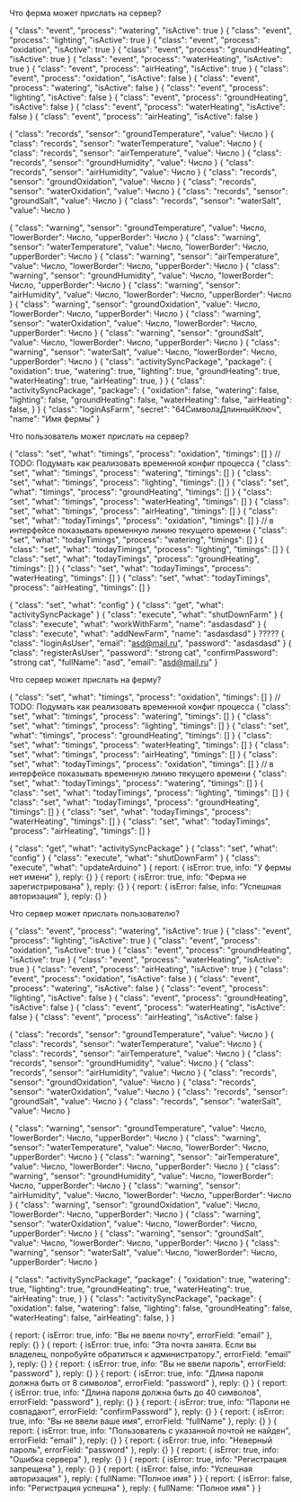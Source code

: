 Что ферма может прислать на сервер?

{ "class": "event", "process": "watering",      "isActive": true  }
{ "class": "event", "process": "lighting",      "isActive": true  }
{ "class": "event", "process": "oxidation",     "isActive": true  }
{ "class": "event", "process": "groundHeating", "isActive": true  }
{ "class": "event", "process": "waterHeating",  "isActive": true  }
{ "class": "event", "process": "airHeating",    "isActive": true  }
{ "class": "event", "process": "oxidation",     "isActive": false }
{ "class": "event", "process": "watering",      "isActive": false }
{ "class": "event", "process": "lighting",      "isActive": false }
{ "class": "event", "process": "groundHeating", "isActive": false }
{ "class": "event", "process": "waterHeating",  "isActive": false }
{ "class": "event", "process": "airHeating",    "isActive": false }

{ "class": "records", "sensor": "groundTemperature", "value": Число }
{ "class": "records", "sensor": "waterTemperature",  "value": Число }
{ "class": "records", "sensor": "airTemperature",    "value": Число }
{ "class": "records", "sensor": "groundHumidity",    "value": Число }
{ "class": "records", "sensor": "airHumidity",       "value": Число }
{ "class": "records", "sensor": "groundOxidation",   "value": Число }
{ "class": "records", "sensor": "waterOxidation",    "value": Число }
{ "class": "records", "sensor": "groundSalt",        "value": Число }
{ "class": "records", "sensor": "waterSalt",         "value": Число }

{ "class": "warning", "sensor": "groundTemperature", "value": Число, "lowerBorder": Число, "upperBorder": Число }
{ "class": "warning", "sensor": "waterTemperature",  "value": Число, "lowerBorder": Число, "upperBorder": Число }
{ "class": "warning", "sensor": "airTemperature",    "value": Число, "lowerBorder": Число, "upperBorder": Число }
{ "class": "warning", "sensor": "groundHumidity",    "value": Число, "lowerBorder": Число, "upperBorder": Число }
{ "class": "warning", "sensor": "airHumidity",       "value": Число, "lowerBorder": Число, "upperBorder": Число }
{ "class": "warning", "sensor": "groundOxidation",   "value": Число, "lowerBorder": Число, "upperBorder": Число }
{ "class": "warning", "sensor": "waterOxidation",    "value": Число, "lowerBorder": Число, "upperBorder": Число }
{ "class": "warning", "sensor": "groundSalt",        "value": Число, "lowerBorder": Число, "upperBorder": Число }
{ "class": "warning", "sensor": "waterSalt",         "value": Число, "lowerBorder": Число, "upperBorder": Число }
{ "class": "activitySyncPackage", "package": {
    "oxidation":     true,
    "watering":      true,
    "lighting":      true,
    "groundHeating": true,
    "waterHeating":  true,
    "airHeating":    true,
} }
{ "class": "activitySyncPackage", "package": {
    "oxidation":     false,
    "watering":      false,
    "lighting":      false,
    "groundHeating": false,
    "waterHeating":  false,
    "airHeating":    false,
} }
{ "class": "loginAsFarm", "secret": "64СимволаДлинныйКлюч", "name": "Имя фермы" }



Что пользователь может прислать на сервер?

{ "class": "set", "what": "timings",      "process": "oxidation",     "timings": [] } // TODO: Подумать как реализовать временной конфиг процесса
{ "class": "set", "what": "timings",      "process": "watering",      "timings": [] }
{ "class": "set", "what": "timings",      "process": "lighting",      "timings": [] }
{ "class": "set", "what": "timings",      "process": "groundHeating", "timings": [] }
{ "class": "set", "what": "timings",      "process": "waterHeating",  "timings": [] }
{ "class": "set", "what": "timings",      "process": "airHeating",    "timings": [] }
{ "class": "set", "what": "todayTimings", "process": "oxidation",     "timings": [] } // в интерфейсе показывать временную линию текущего времени
{ "class": "set", "what": "todayTimings", "process": "watering",      "timings": [] }
{ "class": "set", "what": "todayTimings", "process": "lighting",      "timings": [] }
{ "class": "set", "what": "todayTimings", "process": "groundHeating", "timings": [] }
{ "class": "set", "what": "todayTimings", "process": "waterHeating",  "timings": [] }
{ "class": "set", "what": "todayTimings", "process": "airHeating",    "timings": [] }

{ "class": "set", "what": "config" }
{ "class": "get", "what": "activitySyncPackage" }
{ "class": "execute", "what": "shutDownFarm" }
{ "class": "execute", "what": "workWithFarm", "name": "asdasdasd"  }
{ "class": "execute", "what": "addNewFarm", "name": "asdasdasd"  } ?????
{ "class": "loginAsUser", "email": "asd@mail.ru", "password": "asdasdasd"  }
{ "class": "registerAsUser", "password": "strong cat", "confirmPassword": "strong cat", "fullName": "asd", "email": "asd@mail.ru"  }

Что сервер может прислать на ферму?

{ "class": "set", "what": "timings",      "process": "oxidation",     "timings": [] } // TODO: Подумать как реализовать временной конфиг процесса
{ "class": "set", "what": "timings",      "process": "watering",      "timings": [] }
{ "class": "set", "what": "timings",      "process": "lighting",      "timings": [] }
{ "class": "set", "what": "timings",      "process": "groundHeating", "timings": [] }
{ "class": "set", "what": "timings",      "process": "waterHeating",  "timings": [] }
{ "class": "set", "what": "timings",      "process": "airHeating",    "timings": [] }
{ "class": "set", "what": "todayTimings", "process": "oxidation",     "timings": [] } // в интерфейсе показывать временную линию текущего времени
{ "class": "set", "what": "todayTimings", "process": "watering",      "timings": [] }
{ "class": "set", "what": "todayTimings", "process": "lighting",      "timings": [] }
{ "class": "set", "what": "todayTimings", "process": "groundHeating", "timings": [] }
{ "class": "set", "what": "todayTimings", "process": "waterHeating",  "timings": [] }
{ "class": "set", "what": "todayTimings", "process": "airHeating",    "timings": [] }

{ "class": "get", "what": "activitySyncPackage" }
{ "class": "set", "what": "config" }
{ "class": "execute", "what": "shutDownFarm" }
{ "class": "execute", "what": "updateArduino" }
{ report: { isError: true, info: "У фермы нет имени" }, reply: {} }
{ report: { isError: true, info: "Ферма не зарегистрирована" }, reply: {} }
{ report: { isError: false, info: "Успешная авторизация" }, reply: {} }


Что сервер может прислать пользователю?

{ "class": "event", "process": "watering",      "isActive": true  }
{ "class": "event", "process": "lighting",      "isActive": true  }
{ "class": "event", "process": "oxidation",     "isActive": true  }
{ "class": "event", "process": "groundHeating", "isActive": true  }
{ "class": "event", "process": "waterHeating",  "isActive": true  }
{ "class": "event", "process": "airHeating",    "isActive": true  }
{ "class": "event", "process": "oxidation",     "isActive": false }
{ "class": "event", "process": "watering",      "isActive": false }
{ "class": "event", "process": "lighting",      "isActive": false }
{ "class": "event", "process": "groundHeating", "isActive": false }
{ "class": "event", "process": "waterHeating",  "isActive": false }
{ "class": "event", "process": "airHeating",    "isActive": false }

{ "class": "records", "sensor": "groundTemperature", "value": Число }
{ "class": "records", "sensor": "waterTemperature",  "value": Число }
{ "class": "records", "sensor": "airTemperature",    "value": Число }
{ "class": "records", "sensor": "groundHumidity",    "value": Число }
{ "class": "records", "sensor": "airHumidity",       "value": Число }
{ "class": "records", "sensor": "groundOxidation",   "value": Число }
{ "class": "records", "sensor": "waterOxidation",    "value": Число }
{ "class": "records", "sensor": "groundSalt",        "value": Число }
{ "class": "records", "sensor": "waterSalt",         "value": Число }

{ "class": "warning", "sensor": "groundTemperature", "value": Число, "lowerBorder": Число, "upperBorder": Число }
{ "class": "warning", "sensor": "waterTemperature",  "value": Число, "lowerBorder": Число, "upperBorder": Число }
{ "class": "warning", "sensor": "airTemperature",    "value": Число, "lowerBorder": Число, "upperBorder": Число }
{ "class": "warning", "sensor": "groundHumidity",    "value": Число, "lowerBorder": Число, "upperBorder": Число }
{ "class": "warning", "sensor": "airHumidity",       "value": Число, "lowerBorder": Число, "upperBorder": Число }
{ "class": "warning", "sensor": "groundOxidation",   "value": Число, "lowerBorder": Число, "upperBorder": Число }
{ "class": "warning", "sensor": "waterOxidation",    "value": Число, "lowerBorder": Число, "upperBorder": Число }
{ "class": "warning", "sensor": "groundSalt",        "value": Число, "lowerBorder": Число, "upperBorder": Число }
{ "class": "warning", "sensor": "waterSalt",         "value": Число, "lowerBorder": Число, "upperBorder": Число }

{ "class": "activitySyncPackage", "package": {
    "oxidation":     true,
    "watering":      true,
    "lighting":      true,
    "groundHeating": true,
    "waterHeating":  true,
    "airHeating":    true,
} }
{ "class": "activitySyncPackage", "package": {
    "oxidation":     false,
    "watering":      false,
    "lighting":      false,
    "groundHeating": false,
    "waterHeating":  false,
    "airHeating":    false,
} }

{ report: { isError: true, info: "Вы не ввели почту", errorField: "email" }, reply: {} }
{ report: { isError: true, info: "Эта почта занята. Если вы владелец, попробуйте обратиться к администратору.", errorField: "email" }, reply: {} }
{ report: { isError: true, info: "Вы не ввели пароль", errorField: "password" }, reply: {} }
{ report: { isError: true, info: "Длина пароля должна быть от 8 символов", errorField: "password" }, reply: {} }
{ report: { isError: true, info: "Длина пароля должна быть до 40 символов", errorField: "password" }, reply: {} }
{ report: { isError: true, info: "Пароли не совпадают", errorField: "confirmPassword" }, reply: {} }
{ report: { isError: true, info: "Вы не ввели ваше имя", errorField: "fullName" }, reply: {} }
{ report: { isError: true, info: "Пользователь с указанной почтой не найден", errorField: "email" }, reply: {} }
{ report: { isError: true, info: "Неверный пароль", errorField: "password" }, reply: {} }
{ report: { isError: true, info: "Ошибка сервера" }, reply: {} }
{ report: { isError: true, info: "Регистрация запрещена" }, reply: {} }
{ report: { isError: false, info: "Успешная авторизация" }, reply: { fullName: "Полное имя" } }
{ report: { isError: false, info: "Регистрация успешна" }, reply: { fullName: "Полное имя" } }
